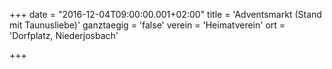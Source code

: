 +++
date = "2016-12-04T09:00:00.001+02:00"
title = 'Adventsmarkt (Stand mit Taunusliebe)'
ganztaegig = 'false'
verein = 'Heimatverein'
ort = 'Dorfplatz, Niederjosbach'

+++

      